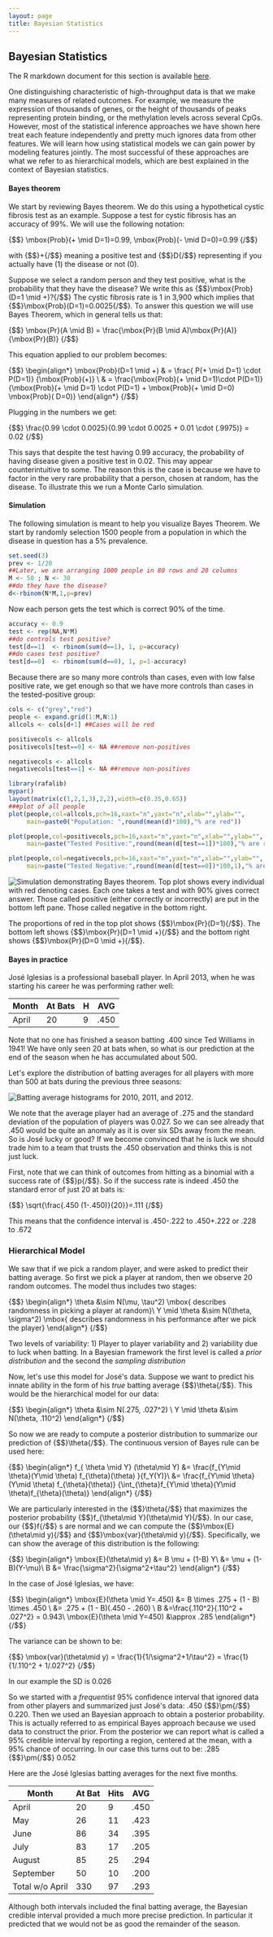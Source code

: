 ```yaml
---
layout: page
title: Bayesian Statistics
---
```





## Bayesian Statistics

The R markdown document for this section is available [here](https://github.com/genomicsclass/labs/tree/master/modeling/bayes.Rmd).

One distinguishing characteristic of high-throughput data is that we make many measures of related outcomes. For example, we measure the expression of thousands of genes, or the height of thousands of peaks representing protein binding, or the methylation levels across several CpGs. However, most of the statistical inference approaches we have shown here treat each feature independently and pretty much ignores data from other features. We will learn how using statistical models we can gain power by modeling features jointly. The most successful of these approaches are what we refer to as hierarchical models, which are best explained in the context of Bayesian statistics.

#### Bayes theorem

We start by reviewing Bayes theorem. We do this using a hypothetical cystic fibrosis test as an example. Suppose a test for cystic fibrosis has an accuracy of 99%. We will use the following notation:

{$$}
\mbox{Prob}(+ \mid D=1)=0.99, \mbox{Prob}(- \mid D=0)=0.99 
{/$$}

with {$$}+{/$$} meaning a positive test and {$$}D{/$$} representing if you actually have (1) the disease or not (0).

Suppose we select a random person and they test positive, what is the probability that they have the disease?  We write this as {$$}\mbox{Prob}(D=1 \mid +)?{/$$} The cystic fibrosis rate is 1 in 3,900 which implies that  {$$}\mbox{Prob}(D=1)=0.0025{/$$}. To answer this question we will use Bayes Theorem, which in general tells us that:

{$$}
\mbox{Pr}(A \mid B)  =  \frac{\mbox{Pr}(B \mid A)\mbox{Pr}(A)}{\mbox{Pr}(B)} 
{/$$}

This equation applied to our problem becomes:

{$$}
\begin{align*}
\mbox{Prob}(D=1 \mid +) & =  \frac{ P(+ \mid D=1) \cdot P(D=1)} {\mbox{Prob}(+)} \\
& =  \frac{\mbox{Prob}(+ \mid D=1)\cdot P(D=1)} {\mbox{Prob}(+ \mid D=1) \cdot P(D=1) + \mbox{Prob}(+ \mid D=0) \mbox{Prob}( D=0)} 
\end{align*}
{/$$}

Plugging in the numbers we get:

{$$}
\frac{0.99 \cdot 0.0025}{0.99 \cdot 0.0025 + 0.01 \cdot (.9975)}  =  0.02 
{/$$}

This says that despite the test having 0.99 accuracy, the probability of having disease given a positive test in 0.02. This may appear counterintuitive to some. The reason this is the case is because we have to factor in the very rare probability that a person, chosen at random, has the disease. To illustrate this we run a Monte Carlo simulation.

#### Simulation

The following simulation is meant to help you visualize Bayes Theorem. We start by randomly selection 1500 people from a population in which the disease in question has a 5% prevalence.


```r
set.seed(3)
prev <- 1/20
##Later, we are arranging 1000 people in 80 rows and 20 columns
M <- 50 ; N <- 30
##do they have the disease?
d<-rbinom(N*M,1,p=prev)
```

Now each person gets the test which is correct 90% of the time.

```r
accuracy <- 0.9
test <- rep(NA,N*M)
##do controls test positive?
test[d==1]  <- rbinom(sum(d==1), 1, p=accuracy)
##do cases test positive?
test[d==0]  <- rbinom(sum(d==0), 1, p=1-accuracy)
```

Because there are so many more controls than cases, even with low false positive rate, we get enough so that we have more controls than cases in the tested-positive group:


```r
cols <- c("grey","red")
people <- expand.grid(1:M,N:1)
allcols <- cols[d+1] ##Cases will be red

positivecols <- allcols
positivecols[test==0] <- NA ##remove non-positives

negativecols <- allcols
negativecols[test==1] <- NA ##remove non-positives

library(rafalib)
mypar()
layout(matrix(c(1,2,1,3),2,2),width=c(0.35,0.65))
###plot of all people
plot(people,col=allcols,pch=16,xaxt="n",yaxt="n",xlab="",ylab="",
     main=paste0("Population: ",round(mean(d)*100),"% are red"))

plot(people,col=positivecols,pch=16,xaxt="n",yaxt="n",xlab="",ylab="",
     main=paste("Tested Positive:",round(mean(d[test==1])*100),"% are red"))

plot(people,col=negativecols,pch=16,xaxt="n",yaxt="n",xlab="",ylab="",
     main=paste("Tested Negative:",round(mean(d[test==0])*100,1),"% are red"))
```

![Simulation demonstrating Bayes theorem. Top plot shows every individual with red denoting cases. Each one takes a test and with 90% gives correct answer. Those called positive (either correctly or incorrectly) are put in the bottom left pane. Those called negative in the bottom right.](images/R/bayes-tmp-simulation-1.png) 

The proportions of red in the top plot shows {$$}\mbox{Pr}(D=1){/$$}. The bottom left shows {$$}\mbox{Pr}(D=1 \mid +){/$$} and the bottom right shows {$$}\mbox{Pr}(D=0 \mid +){/$$}.


#### Bayes in practice


<!-- ![iglesias](images/downloads/902px-Jos%C3%A9_Iglesias_on_September_28%2C_2012.jpg) -->


José Iglesias is a professional baseball player. In April 2013, when he was starting his career he was performing rather well:

| Month | At Bats | H | AVG |
|-------|---------|---|-----|
| April | 20      | 9 | .450   |

Note that no one has finished a 
season batting .400 since 
Ted Williams in 1941! We have only seen 20 at bats when, so what is our prediction at the end of the season when he has accumulated about 500.


Let's explore the distribution of batting averages for all players with more than 500 at bats during the previous three seasons:




![Batting average histograms for 2010, 2011, and 2012.](images/R/bayes-tmp-batting_averages-1.png) 

We note that the average player had an average of .275 and the standard deviation of the population of players was 0.027. So we can see already that .450 would be quite an anomaly as it is over six SDs away from the mean. So is José lucky or good? If we become convinced that he is luck we should trade him to a team that trusts the .450 observation and thinks this is not just luck.

First, note that we can think of outcomes from hitting as a binomial with a success rate of {$$}p{/$$}. So if the success rate is indeed .450 the standard error of just 20 at bats is:

{$$}
\sqrt{\frac{.450 (1-.450)}{20}}=.111
{/$$}

This means that the confidence interval is .450-.222 to .450+.222 or .228 to .672

### Hierarchical Model

We saw that if we pick a random player, and were asked to predict their batting average. So first we pick a player at random, then we observe 20 random outcomes. The model thus includes two stages:

{$$}
\begin{align*}
\theta &\sim N(\mu, \tau^2) \mbox{ describes randomness in picking a player at random}\\
Y \mid \theta &\sim N(\theta, \sigma^2) \mbox{ describes randomness in his performance after we pick the player}
\end{align*}
{/$$}

Two levels of variability: 1) Player to player variability and 2) variability due to luck when batting. In a Bayesian framework the first level is called a _prior distribution_ and the second the _sampling distribution_

Now, let's use this model for José's data. Suppose we want to predict his innate ability in the form of his _true_ batting average {$$}\theta{/$$}. This would be the hierarchical model for our data:

{$$}
\begin{align*}
\theta &\sim N(.275, .027^2) \\
Y \mid \theta &\sim N(\theta, .110^2) 
\end{align*}
{/$$}

So now we are ready to compute a posterior distribution to summarize our prediction of {$$}\theta{/$$}. The continuous version of Bayes rule can be used here:

{$$}
\begin{align*}
f_{ \theta \mid Y} (\theta\mid Y) &=
\frac{f_{Y\mid \theta}(Y\mid \theta) f_{\theta}(\theta)
}{f_Y(Y)}\\
&= \frac{f_{Y\mid \theta}(Y\mid \theta) f_{\theta}(\theta)}
{\int_{\theta}f_{Y\mid \theta}(Y\mid \theta)f_{\theta}(\theta)}
\end{align*}
{/$$}

We are particularly interested in the {$$}\theta{/$$} that maximizes the posterior probability {$$}f_{\theta\mid Y}(\theta\mid Y){/$$}. In our case, our {$$}f{/$$} s are normal and we can compute the  {$$}\mbox{E}(\theta\mid y){/$$} and {$$}\mbox{var}(\theta\mid y){/$$}. Specifically, we can show the average of this distribution is the following:

{$$}
\begin{align*}
\mbox{E}(\theta\mid y) &= B \mu + (1-B) Y\\
&= \mu + (1-B)(Y-\mu)\\
B &= \frac{\sigma^2}{\sigma^2+\tau^2}
\end{align*}
{/$$}

In the case of José Iglesias, we have:

{$$}
\begin{align*}
\mbox{E}(\theta \mid Y=.450) &= B \times .275 + (1 - B) \times .450 \\
&= .275 + (1 - B)(.450 - .260) \\
B &=\frac{.110^2}{.110^2 + .027^2} = 0.943\\
\mbox{E}(\theta \mid Y=450) &\approx .285
\end{align*}
{/$$}

The variance can be shown to be:

{$$}
\mbox{var}(\theta\mid y) = \frac{1}{1/\sigma^2+1/\tau^2}
= \frac{1}{1/.110^2 + 1/.027^2}
{/$$}

In our example the SD is 0.026


So we started with a _frequentist_ 95% confidence interval that ignored data from other players and summarized just José's data: .450 {$$}\pm{/$$} 0.220. Then we used an Bayesian approach to obtain a posterior probability. This is actually referred to as empirical Bayes approach because we used data to construct the prior. From the posterior we can report what is called a 95% credible interval by reporting a region, centered at the mean, with a 95% chance of occurring. In our case this turns out to be: .285 {$$}\pm{/$$} 0.052

Here are the José Iglesias batting averages for the next five months. 

|Month|At Bat| Hits| AVG |
|-----|------|-----|-----|
|April|20|9|.450|
|May|26|11|.423|
|June|86|34|.395|
|July|83|17|.205|
|August|85|25|.294|
|September|50|10|.200|
|Total w/o April|330|97|.293|

Although both intervals included the final batting average, the Bayesian credible interval provided a much more precise prediction. In particular it predicted that we would not be as good the remainder of the season.
